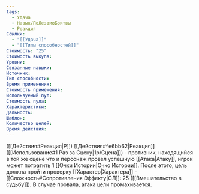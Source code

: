 ```yaml
---
tags:
  - Удача
  - Навык/ПоЛезвиюБритвы
  - Реакция
Ссылки:
  - "[[Удача]]"
  - "[[Типы способностей]]"
Стоимость: "25"
Стоимость выкупа:
Уровни:
Связанные навыки:
Источник:
Тип способности:
Время применения:
Стоимость применения:
Используемый пул:
Стоимость пула:
Характеристики:
Дальность:
Шаблон:
Количество целей:
Время действия:
---
```

([[Действия#Реакция|Р]]) [[Действия#^e6bb62|Реакция]] ([[Использование#1 Раз за Сцену|1р/Сцена]]) - противник, находящийся в той же сцене что и персонаж провел успешную [[Атака|Атаку]], игрок может потратить 1 [[Очки Истории|Очко Истории]]. После этого, цель должна пройти проверку [[Характер|Характера]] - [[Сложность#Cопротивления Эффекту|СЛ]]: 25 ([[Вмешательство в  судьбу]]). В случае провала, атака цели промахивается. 